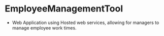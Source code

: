 # EmployeeManagementTool

- Web Application using Hosted web services, allowing for managers to manage employee work times. 
